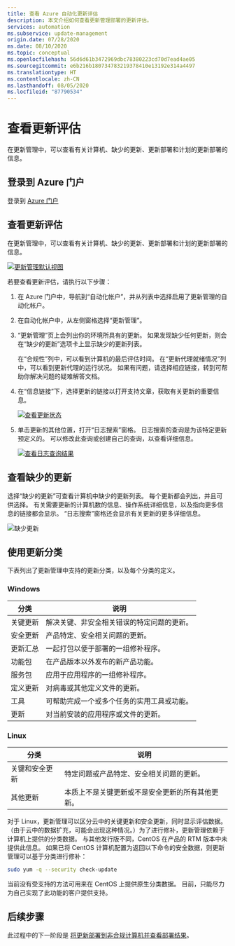 ```yaml
---
title: 查看 Azure 自动化更新评估
description: 本文介绍如何查看更新管理部署的更新评估。
services: automation
ms.subservice: update-management
origin.date: 07/28/2020
ms.date: 08/10/2020
ms.topic: conceptual
ms.openlocfilehash: 56d6d61b3472969dbc78380223cd70d7ead4ae05
ms.sourcegitcommit: e6b216b180734783219378410e13192e314a4497
ms.translationtype: HT
ms.contentlocale: zh-CN
ms.lasthandoff: 08/05/2020
ms.locfileid: "87790534"
---
```

# <a name="view-update-assessments"></a>查看更新评估

在更新管理中，可以查看有关计算机、缺少的更新、更新部署和计划的更新部署的信息。

## <a name="sign-in-to-the-azure-portal"></a>登录到 Azure 门户

登录到 [Azure 门户](https://portal.azure.cn)

## <a name="view-update-assessment"></a>查看更新评估

在更新管理中，可以查看有关计算机、缺少的更新、更新部署和计划的更新部署的信息。

[![更新管理默认视图](./media/update-mgmt-overview/update-management-view.png)](./media/update-mgmt-overview/update-management-view-expanded.png#lightbox)

若要查看更新评估，请执行以下步骤：

1. 在 Azure 门户中，导航到“自动化帐户”，并从列表中选择启用了更新管理的自动化帐户。

2. 在自动化帐户中，从左侧窗格选择“更新管理”。

3. “更新管理”页上会列出你的环境所具有的更新。 如果发现缺少任何更新，则会在“缺少的更新”选项卡上显示缺少的更新列表。

   在“合规性”列中，可以看到计算机的最后评估时间。 在“更新代理就绪情况”列中，可以看到更新代理的运行状况。 如果有问题，请选择相应链接，转到可帮助你解决问题的疑难解答文档。

4. 在“信息链接”下，选择更新的链接以打开支持文章，获取有关更新的重要信息。

     [![查看更新状态](./media/update-mgmt-view-update-assessments/missing-updates.png)](./media/update-mgmt-view-update-assessments/missing-updates-expanded.png#lightbox)

5. 单击更新的其他位置，打开“日志搜索”窗格。 日志搜索的查询是为该特定更新预定义的。 可以修改此查询或创建自己的查询，以查看详细信息。

    [![查看日志查询结果](./media/update-mgmt-view-update-assessments/logsearch-results.png)](./media/update-mgmt-view-update-assessments/logsearch-results-expanded.png#lightbox)

## <a name="view-missing-updates"></a>查看缺少的更新

选择“缺少的更新”可查看计算机中缺少的更新列表。 每个更新都会列出，并且可供选择。 有关需要更新的计算机数的信息、操作系统详细信息，以及指向更多信息的链接都会显示。 “日志搜索”窗格还会显示有关更新的更多详细信息。

![缺少更新](./media/update-mgmt-view-update-assessments/automation-view-update-assessments-missing-updates.png)

## <a name="work-with-update-classifications"></a>使用更新分类

下表列出了更新管理中支持的更新分类，以及每个分类的定义。

### <a name="windows"></a>Windows

|分类  |说明  |
|---------|---------|
|关键更新     | 解决关键、非安全相关错误的特定问题的更新。        |
|安全更新     | 产品特定、安全相关问题的更新。        |
|更新汇总     | 一起打包以便于部署的一组修补程序。        |
|功能包     | 在产品版本以外发布的新产品功能。        |
|服务包     | 应用于应用程序的一组修补程序。        |
|定义更新     | 对病毒或其他定义文件的更新。        |
|工具     | 可帮助完成一个或多个任务的实用工具或功能。        |
|更新     | 对当前安装的应用程序或文件的更新。        |

### <a name="linux"></a>Linux

|分类  |说明  |
|---------|---------|
|关键和安全更新     | 特定问题或产品特定、安全相关问题的更新。         |
|其他更新     | 本质上不是关键更新或不是安全更新的所有其他更新。        |

对于 Linux，更新管理可以区分云中的关键更新和安全更新，同时显示评估数据。 （由于云中的数据扩充，可能会出现这种情况。）为了进行修补，更新管理依赖于计算机上提供的分类数据。 与其他发行版不同，CentOS 在产品的 RTM 版本中未提供此信息。 如果已将 CentOS 计算机配置为返回以下命令的安全数据，则更新管理可以基于分类进行修补：

```bash
sudo yum -q --security check-update
```

当前没有受支持的方法可用来在 CentOS 上提供原生分类数据。 目前，只能尽力为自己实现了此功能的客户提供支持。

## <a name="next-steps"></a>后续步骤

此过程中的下一阶段是 [将更新部署到非合规计算机并查看部署结果](update-mgmt-deploy-updates.md)。

